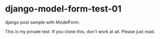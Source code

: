 # django-model-form-test-01
django post sample with ModelForm. 

This is my private test.
If you clone this, don't work at all.
Please just read.


